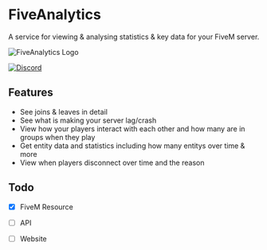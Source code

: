 # FiveAnalytics
A service for viewing &amp; analysing statistics & key data for your FiveM server.

![FiveAnalytics Logo](https://cdn.discordapp.com/attachments/877416855264972870/877416891134648340/FiveAnalytics-transparent.png)

[![Discord](https://img.shields.io/discord/877414872068001853.svg?color=768AD4&label=discord&logo=https%3A%2F%2Fdiscordapp.com%2Fassets%2F8c9701b98ad4372b58f13fd9f65f966e.svg)](https://discordapp.com/channels/877414872068001853/)


## Features
- See joins & leaves in detail
- See what is making your server lag/crash
- View how your players interact with each other and how many are in groups when they play
- Get entity data and statistics including how many entitys over time & more
- View when players disconnect over time and the reason

## Todo
- [x] FiveM Resource
- [ ] API
- [ ] Website

